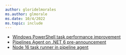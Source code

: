 ```yaml
---
author: gloridelmorales
ms.author: glmorale
ms.date: 10/4/2022
ms.topic: include
---
```


- [Windows PowerShell task performance improvement](#windows-powershell-task-performance-improvement)
- [Pipelines Agent on .NET 6 pre-announcement](#pipelines-agent-on-net-6-pre-announcement)
- [Node 16 task runner in pipeline agent](#node-16-task-runner-in-pipeline-agent)